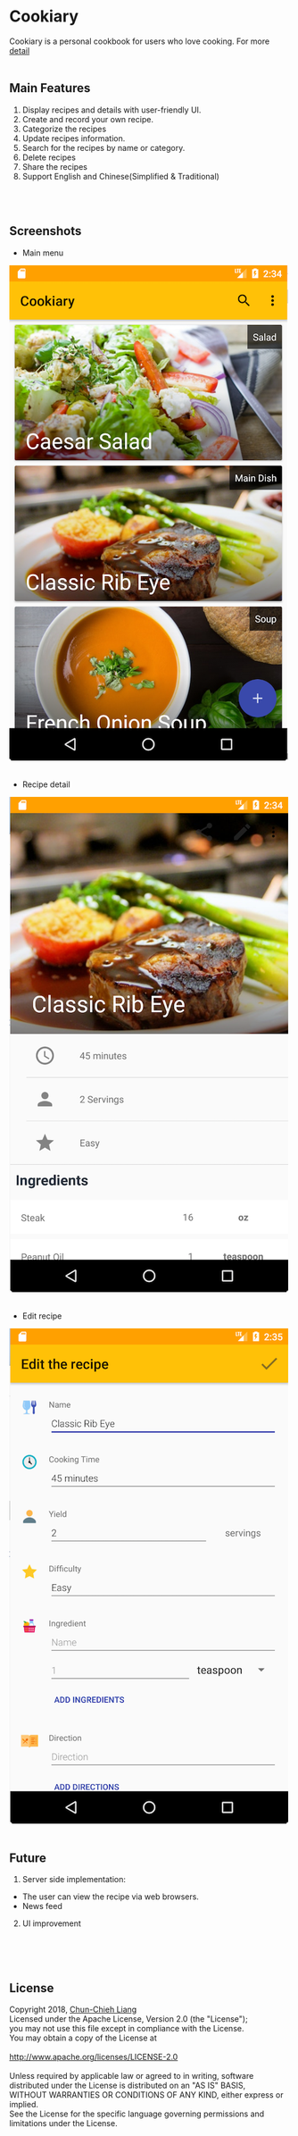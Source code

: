 Cookiary
==============================================================================
Cookiary is a personal cookbook for users who love cooking. For more [detail](https://drive.google.com/open?id=1Ksm-30dXFMCfTsaNQAY-48MtOnhFiC8A) 
 </br>
 </br>  
 
## Main Features
 1. Display recipes and details with user-friendly UI.
 2. Create and record your own recipe.
 3. Categorize the recipes
 4. Update recipes information.
 5. Search for the recipes by name or category.
 6. Delete recipes
 7. Share the recipes
 8. Support English and Chinese(Simplified & Traditional)
 </br>
 </br>
 
## Screenshots
* Main menu </br>

![Main menu](screenshot/Main_Menu.png)
</br> 
</br> 

* Recipe detail </br>

![Recipe detail](screenshot/Recipe_Detail.png)
</br>
</br>

* Edit recipe </br>

![Edit recipe detail](./screenshot/Recipe_Detail_Edit.png)
</br>
</br>

## Future
1. Server side implementation: 
* The user can view the recipe via web browsers.
* News feed
2. UI improvement
</br>
</br>
</br>

## License
Copyright 2018, [Chun-Chieh Liang](www.chunchiehliang.com)</br>
Licensed under the Apache License, Version 2.0 (the "License");</br>
you may not use this file except in compliance with the License.</br>
You may obtain a copy of the License at </br>
</br>
http://www.apache.org/licenses/LICENSE-2.0</br>
</br>
Unless required by applicable law or agreed to in writing, software</br>
distributed under the License is distributed on an "AS IS" BASIS,</br>
WITHOUT WARRANTIES OR CONDITIONS OF ANY KIND, either express or implied.</br>
See the License for the specific language governing permissions and </br>
limitations under the License.</br></br>
